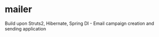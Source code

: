 # mailer
Build upon Struts2, Hibernate, Spring DI - Email campaign creation and sending application
